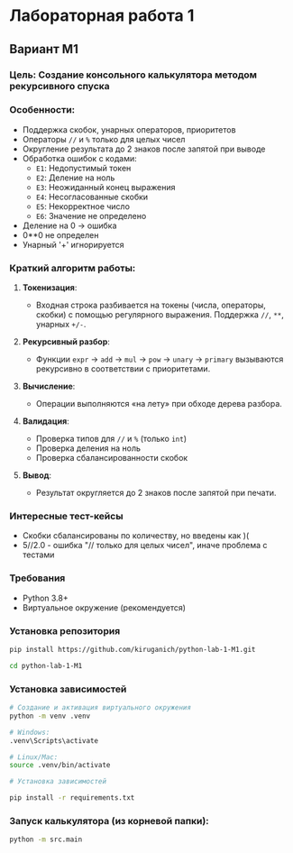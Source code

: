 # Лабораторная работа 1
## Вариант М1

### **Цель:** Создание консольного калькулятора методом рекурсивного спуска
### **Особенности:** 
- Поддержка скобок, унарных операторов, приоритетов
- Операторы `//` и `%` только для целых чисел
- Округление результата до 2 знаков после запятой при выводе
- Обработка ошибок с кодами:
    - `E1`: Недопустимый токен
    - `E2`: Деление на ноль
    - `E3`: Неожиданный конец выражения
    - `E4`: Несогласованные скобки
    - `E5`: Некорректное число
    - `E6`: Значение не определено
- Деление на 0 -> ошибка
- 0**0 не определен
- Унарный '+' игнорируется

### **Краткий алгоритм работы:** 

1. **Токенизация**:  
     - Входная строка разбивается на токены (числа, операторы, скобки) с помощью регулярного выражения. Поддержка `//`, `**`, унарных `+/-`.

2. **Рекурсивный разбор**:  
     - Функции `expr` → `add` → `mul` → `pow` → `unary` → `primary` вызываются рекурсивно в соответствии с приоритетами.

3. **Вычисление**:  
     - Операции выполняются «на лету» при обходе дерева разбора.

4. **Валидация**:  
     - Проверка типов для `//` и `%` (только `int`)
     - Проверка деления на ноль
     - Проверка сбалансированности скобок

5. **Вывод**:  
    - Результат округляется до 2 знаков после запятой при печати.

### **Интересные тест-кейсы**
- Скобки сбалансированы по количеству, но введены как )(
- 5//2.0 - ошибка "// только для целых чисел", иначе проблема с тестами

### Требования
- Python 3.8+
- Виртуальное окружение (рекомендуется)
### Установка репозитория
```bash
pip install https://github.com/kiruganich/python-lab-1-M1.git
```
```bash
cd python-lab-1-M1
```
### Установка зависимостей
```bash
# Создание и активация виртуального окружения
python -m venv .venv
```
```bash
# Windows:
.venv\Scripts\activate
```
```bash
# Linux/Mac:
source .venv/bin/activate
```
```bash
# Установка зависимостей

pip install -r requirements.txt
```

### Запуск калькулятора (из корневой папки):
```bash
python -m src.main
```
